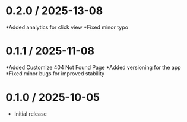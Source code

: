 
0.2.0 / 2025-13-08
==================

  *Added analytics for click view
  *Fixed minor typo

0.1.1 / 2025-11-08
==================

  *Added Customize 404 Not Found Page
  *Added versioning for the app
  *Fixed minor bugs for improved stability

0.1.0 / 2025-10-05
==================

  * Initial release